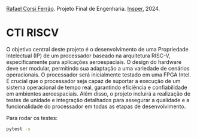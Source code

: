 [Rafael Corsi Ferrão](http://lattes.cnpq.br/4775677284462845). Projeto Final de Engenharia. [Insper](https://github.com/Insper), 2024.

# CTI RISCV

O objetivo central deste projeto é o desenvolvimento de uma Propriedade
Intelectual (IP) de um processador baseado na arquitetura RISC-V,
especificamente para aplicações aeroespaciais. O design do hardware deve ser
modular, permitindo sua adaptação a uma variedade de cenários operacionais. O
processador será inicialmente testado em uma FPGA Intel. É crucial que o
processador seja capaz de suportar a execução de um sistema operacional de tempo
real, garantindo eficiência e confiabilidade em ambientes aeroespaciais. Além
disso, o projeto incluirá a realização de testes de unidade e integração
detalhados para assegurar a qualidade e a funcionalidade do processador em todas
as etapas de desenvolvimento.

Para rodar os testes:

```bash
pytest -s
```
